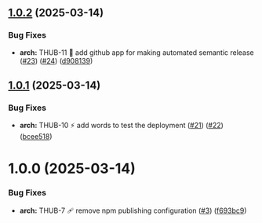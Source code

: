 ## [1.0.2](https://github.com/taskhub-team/task-hub/compare/v1.0.1...v1.0.2) (2025-03-14)

### Bug Fixes

- **arch:** THUB-11 🚧 add github app for making automated semantic release ([#23](https://github.com/taskhub-team/task-hub/issues/23)) ([#24](https://github.com/taskhub-team/task-hub/issues/24)) ([d908139](https://github.com/taskhub-team/task-hub/commit/d908139d19035d5bcd650819b6ebfcbb2f210476))

## [1.0.1](https://github.com/taskhub-team/task-hub/compare/v1.0.0...v1.0.1) (2025-03-14)

### Bug Fixes

- **arch:** THUB-10 ⚡ add words to test the deployment ([#21](https://github.com/taskhub-team/task-hub/issues/21)) ([#22](https://github.com/taskhub-team/task-hub/issues/22)) ([bcee518](https://github.com/taskhub-team/task-hub/commit/bcee5186e0aff511e569ba3c10538701f256b5a7))

# 1.0.0 (2025-03-14)

### Bug Fixes

- **arch:** THUB-7 🩹 remove npm publishing configuration ([#3](https://github.com/taskhub-team/task-hub/issues/3)) ([f693bc9](https://github.com/taskhub-team/task-hub/commit/f693bc923cfe5a51e32957705755b31c424f696c))
